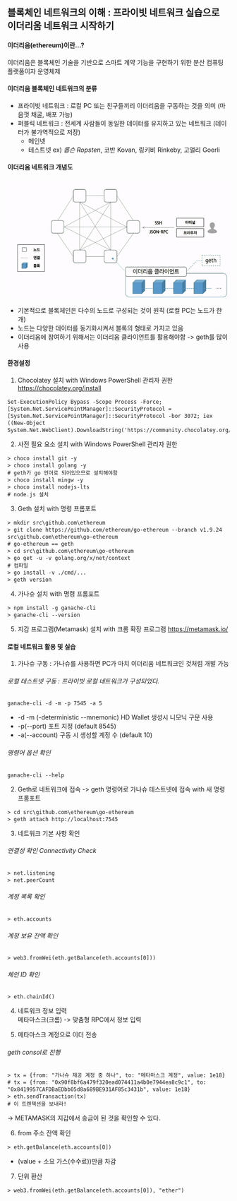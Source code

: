 ## 블록체인 네트워크의 이해 : 프라이빗 네트워크 실습으로 이더리움 네트워크 시작하기

#### 이더리움(ethereum)이란...?
이더리움은 블록체인 기술을 기반으로 스마트 계약 기능을 구현하기 위한 분산 컴퓨팅 플랫폼이자 운영체제

#### 이더리움 블록체인 네트워크의 분류
- 프라이빗 네트워크 : 로컬 PC 또는 친구들끼리 이더리움을 구동하는 것을 의미 (마음껏 채굴, 배포 가능)  
- 퍼블릭 네트워크 : 전세계 사람들이 동일한 데이터를 유지하고 있는 네트워크 (데이터가 불가역적으로 저장)  
  - 메인넷  
  - 테스트넷 ex) _롭슨 Ropsten_, 코반 Kovan, 링키비 Rinkeby, 고얼리 Goerli

#### 이더리움 네트워크 개념도
![networkconcept](md-images/networkconcept.png)  
- 기본적으로 블록체인은 다수의 노드로 구성되는 것이 원칙 (로컬 PC는 노드가 한 개)  
- 노드는 다양한 데이터를 동기화시켜서 블록의 형태로 가지고 있음
- 이더리움에 참여하기 위해서는 이더리움 클라이언트를 활용해야함 -> geth를 많이 사용

#### 환경설정
1. Chocolatey 설치 with Windows PowerShell 관리자 권한
https://chocolatey.org/install
```
Set-ExecutionPolicy Bypass -Scope Process -Force; [System.Net.ServicePointManager]::SecurityProtocol = [System.Net.ServicePointManager]::SecurityProtocol -bor 3072; iex ((New-Object System.Net.WebClient).DownloadString('https://community.chocolatey.org/install.ps1'))
```

2. 사전 필요 요소 설치 with Windows PowerShell 관리자 권한
```
> choco install git -y
> choco install golang -y
# geth가 go 언어로 되어있으므로 설치해야함
> choco install mingw -y
> choco install nodejs-lts 
# node.js 설치
```

3. Geth 설치 with 명령 프롬포트
```
> mkdir src\github.com\ethereum
> git clone https://github.com/ethereum/go-ethereum --branch v1.9.24 src\github.com\ethereum\go-ethereum
# go-ethereum == geth
> cd src\github.com\ethereum\go-ethereum
> go get -u -v golang.org/x/net/context
# 컴파일
> go install -v ./cmd/...
> geth version
```

4. 가나슈 설치 with 명령 프롬포트 
```
> npm install -g ganache-cli
> ganache-cli --version
```

5. 지갑 프로그램(Metamask) 설치 with 크롬 확장 프로그램
https://metamask.io/

#### 로컬 네트워크 활용 및 실습
1. 가나슈 구동 : 가나슈를 사용하면 PC가 마치 이더리움 네트워크인 것처럼 개발 가능
###### 로컬 테스트넷 구동 : 프라이빗 로컬 네트워크가 구성되었다.
```
ganache-cli -d -m -p 7545 -a 5
```
- -d -m (-deterministic --mnemonic) HD Wallet 생성시 니모닉 구문 사용
- -p(--port) 포트 지정 (default 8545)
- -a(--account) 구동 시 생성할 계정 수 (default 10)

###### 명령어 옵션 확인
```
ganache-cli --help
```

2. Geth로 네트워크에 접속 -> geth 명령어로 가나슈 테스트넷에 접속 with 새 명령 프롬포트
```
> cd src\github.com\ethereum\go-ethereum
> geth attach http://localhost:7545
```

3. 네트워크 기본 사항 확인
###### 연결성 확인 Connectivity Check
```
> net.listening
> net.peerCount
```
###### 계정 목록 확인
```
> eth.accounts
```
###### 계정 보유 잔액 확인
```
> web3.fromWei(eth.getBalance(eth.accounts[0]))
```
###### 체인 ID 확인
```
> eth.chainId()
```

4. 네트워크 정보 입력  
메타마스크(크롬) -> 맞춤형 RPC에서 정보 입력

5. 메타마스크 계정으로 이더 전송
###### geth consol로 진행
```
> tx = {from: "가나슈 제공 계정 중 하나", to: "메타마스크 계정", value: 1e18}
# tx = {from: "0x90f8bf6a479f320ead074411a4b0e7944ea8c9c1", to: "0x8419957CAFDBaEDbb05d8a689BE931AF85c3431b", value: 1e18}
> eth.sendTransaction(tx)
# 이 트랜잭션을 보내라!
```
-> METAMASK의 지갑에서 송금이 된 것을 확인할 수 있다.

6. from 주소 잔액 확인
```
> eth.getBalance(eth.accounts[0])
```
- (value + 소요 가스(수수료))만큼 차감 

7. 단위 환산
```
> web3.fromWei(eth.getBalance(eth.accounts[0]), "ether")
```
